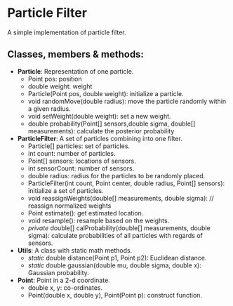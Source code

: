 # Particle Filter
A simple implementation of particle filter.

## Classes, members & methods: 
* **Particle**: Representation of one particle.
  + Point pos: position
  + double weight: weight
  + Particle(Point pos, double weight): initialize a particle.
  + void randomMove(double radius): move the particle randomly within a given radius.
  + void setWeight(double weight): set a new weight.
  + double probability(Point[] sensors,double sigma, double[] measurements): calculate the posterior probability
* **ParticleFilter**: A set of particles combining into one filter.
  + Particle[] particles: set of particles.
  + int count: number of particles.
  + Point[] sensors: locations of sensors.
  + int sensorCount: number of sensors.
  + double radius: radius for the particles to be randomly placed.
  + ParticleFilter(int count, Point center, double radius, Point[] sensors): initialize a set of particles.
  + void reassignWeights(double[] measurements, double sigma): // reassign normalized weights
  + Point estimate(): get estimated location.
  + void resample(): resample based on the weights.
  + *private* double[] calProbability(double[] measurements, double sigma): calculate probabilities of all particles with regards of sensors.
* **Utils**: A class with static math methods.
  + *static* double distance(Point p1, Point p2): Euclidean distance.
  + *static* double gaussian(double mu, double sigma, double x): Gaussian probability.
* **Point**: Point in a 2-d coordinate.
  + double x, y: co-ordinates.
  + Point(double x, double y), Point(Point p): construct function.
